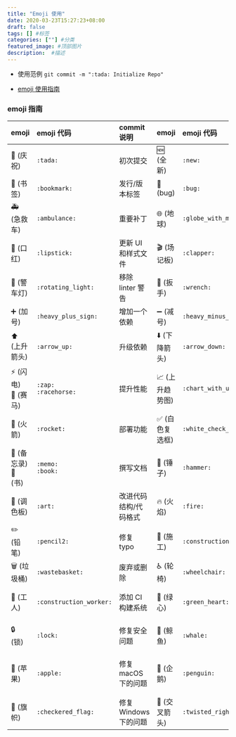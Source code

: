 ```yaml
---
title: "Emoji 使用"
date: 2020-03-23T15:27:23+08:00
draft: false
tags: [] #标签
categories: [""] #分类
featured_image: #顶部图片
description:  #描述
---
```


- 使用范例    `git commit -m ":tada: Initialize Repo"`

- [emoji 使用指南](https://github.com/liuchengxu/git-commit-emoji-cn#emoji-%E6%8C%87%E5%8D%97)

### emoji 指南

emoji                                   | emoji 代码                   | commit 说明      |emoji                                   | emoji 代码                   | commit 说明
:--------                               | :--------                    | :--------         |:--------                               | :--------                    | :--------
:tada: (庆祝)                           | `:tada:`                     | 初次提交          |:new: (全新)                            | `:new:`                      | 引入新功能
:bookmark: (书签)                       | `:bookmark:`                 | 发行/版本标签     |:bug: (bug)                             | `:bug:`                      | 修复 bug
:ambulance: (急救车)                    | `:ambulance:`                | 重要补丁          |:globe_with_meridians: (地球)           | `:globe_with_meridians:`     | 国际化与本地化
:lipstick: (口红)                       | `:lipstick:`                 | 更新 UI 和样式文件|:clapper: (场记板)                      | `:clapper:`                  | 更新演示/示例
:rotating_light: (警车灯)               | `:rotating_light:`           | 移除 linter 警告  |:wrench: (扳手)                         | `:wrench:`                   | 修改配置文件
:heavy_plus_sign: (加号)                | `:heavy_plus_sign:`          | 增加一个依赖      |:heavy_minus_sign: (减号)               | `:heavy_minus_sign:`         | 减少一个依赖
:arrow_up: (上升箭头)                   | `:arrow_up:`                 | 升级依赖          |:arrow_down: (下降箭头)                 | `:arrow_down:`               | 降级依赖
:zap: (闪电)<br>:racehorse: (赛马)      | `:zap:`<br>`:racehorse:`      | 提升性能         |:chart_with_upwards_trend: (上升趋势图) | `:chart_with_upwards_trend:` | 添加分析或跟踪代码
:rocket: (火箭)                         | `:rocket:`                   | 部署功能          |:white_check_mark: (白色复选框)         | `:white_check_mark:`           | 增加测试
:memo: (备忘录)<br>:book: (书)          | `:memo:`<br>`:book:`          | 撰写文档         |:hammer: (锤子)                         | `:hammer:`                   | 重大重构
:art: (调色板)                          | `:art:`                      | 改进代码结构/代码格式|:fire: (火焰)                           | `:fire:`                     | 移除代码或文件
:pencil2: (铅笔)                        | `:pencil2:`                  | 修复 typo         |:construction: (施工)                   | `:construction:`             | 工作进行中
:wastebasket: (垃圾桶)                  | `:wastebasket:`              | 废弃或删除        |:wheelchair: (轮椅)                     | `:wheelchair:`               | 可访问性
:construction_worker: (工人)            | `:construction_worker:`      | 添加 CI 构建系统  |:green_heart: (绿心)                    | `:green_heart:`              | 修复 CI 构建问题
:lock: (锁)                             | `:lock:`                     | 修复安全问题      |:whale: (鲸鱼)                          | `:whale:`                    | Docker 相关工作
:apple: (苹果)                          | `:apple:`                    | 修复 macOS 下的问题|:penguin: (企鹅)                        | `:penguin:`                  | 修复 Linux 下的问题
:checkered_flag: (旗帜)                 | `:checkered_flag:`           | 修复 Windows 下的问题|:twisted_rightwards_arrows: (交叉箭头)   | `:twisted_rightwards_arrows:`| 分支合并

